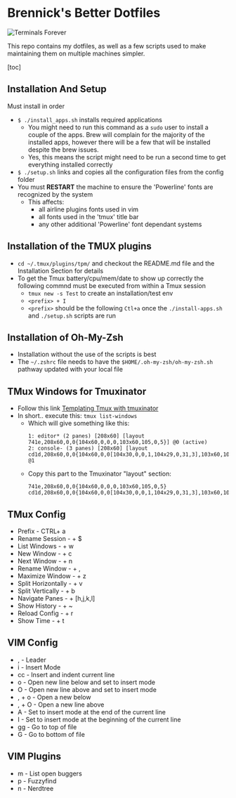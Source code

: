 # Brennick's Better Dotfiles

![Terminals Forever](https://www.commitstrip.com/wp-content/uploads/2016/12/Strip-Lignes-de-commande-english650-final-2.jpg)

This repo contains my dotfiles, as well as a few scripts used to make maintaining them on multiple machines simpler.

[toc]

## Installation And Setup
Must install in order
- `$ ./install_apps.sh` installs required applications
  - You might need to run this command as a `sudo` user to install a couple of the apps. Brew will complain for the majority of the installed apps, however there will be a few that will be installed despite the brew issues.
  - Yes, this means the script might need to be run a second time to get everything installed correctly
- `$ ./setup.sh` links and copies all the configuration files from the config folder
- You must **RESTART** the machine to ensure the 'Powerline' fonts are recognized by the system
  - This affects:
    - all airline plugins fonts used in vim
    - all fonts used in the 'tmux' title bar
    - any other additional 'Powerline' font dependant systems
## Installation of the TMUX plugins
- `cd ~/.tmux/plugins/tpm/` and checkout the README.md file and the Installation Section for details
- To get the Tmux battery/cpu/mem/date to show up correctly the following commnd must be executed from within a Tmux session
  - `tmux new -s Test` to create an installation/test env
  - `<prefix> + I`
  - `<prefix>` should be the following `Ctl+a` once the `./install-apps.sh` and `./setup.sh` scripts are run

## Installation of Oh-My-Zsh
- Installation without the use of the scripts is best
- The `~/.zshrc` file needs to have the `$HOME/.oh-my-zsh/oh-my-zsh.sh` pathway updated with your local file

## TMux Windows for Tmuxinator
- Follow this link [Templating Tmux with tmuxinator](https://thoughtbot.com/blog/templating-tmux-with-tmuxinator)
- In short.. execute this: `tmux list-windows`
    - Which will give something like this:
        ```
        1: editor* (2 panes) [208x60] [layout 741e,208x60,0,0{104x60,0,0,0,103x60,105,0,5}] @0 (active)
        2: console- (3 panes) [208x60] [layout cd1d,208x60,0,0{104x60,0,0[104x30,0,0,1,104x29,0,31,3],103x60,105,0,4}] @1
        ```
    - Copy this part to the Tmuxinator "layout" section:
        ```
        741e,208x60,0,0{104x60,0,0,0,103x60,105,0,5}
        cd1d,208x60,0,0{104x60,0,0[104x30,0,0,1,104x29,0,31,3],103x60,105,0,4}
        ```

## TMux Config
- Prefix - CTRL+ a
- Rename Session - <Prefix> + $
- List Windows - <Prefix> + w
- New Window - <Prefix> + c
- Next Window - <Prefix> + n
- Rename Window - <Prefix> + ,
- Maximize Window - <Prefix> + z
- Split Horizontally - <Prefix> + v
- Split Vertically - <Prefix> + b
- Navigate Panes - <Prefix> + [h,j,k,l]
- Show History - <Prefix> + ~
- Reload Config - <Prefix> + r
- Show Time - <Prefix> + t

## VIM Config
- , - Leader
- i - Insert Mode
- cc - Insert and indent current line
- o - Open new line below and set to insert mode
- O - Open new line above and set to insert mode
- , + o - Open a new below
- , + O - Open a new line above
- A - Set to insert mode at the end of the current line
- I - Set to insert mode at the beginning of the current line
- gg - Go to top of file
- G - Go to bottom of file

## VIM Plugins
- <Leader> m - List open buggers
- <CTRL> p - Fuzzyfind
- <CTRL> n - Nerdtree
